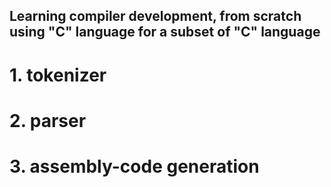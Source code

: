 ## Learning compiler development, from scratch using "C" language for a subset of "C" language
# 1. tokenizer
# 2. parser
# 3. assembly-code generation
#
